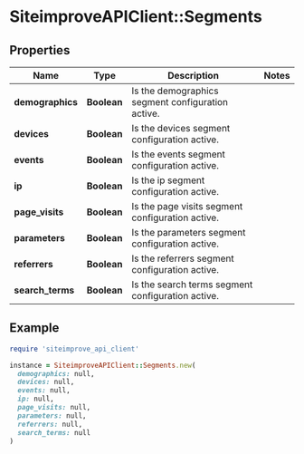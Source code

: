 # SiteimproveAPIClient::Segments

## Properties

| Name | Type | Description | Notes |
| ---- | ---- | ----------- | ----- |
| **demographics** | **Boolean** | Is the demographics segment configuration active. |  |
| **devices** | **Boolean** | Is the devices segment configuration active. |  |
| **events** | **Boolean** | Is the events segment configuration active. |  |
| **ip** | **Boolean** | Is the ip segment configuration active. |  |
| **page_visits** | **Boolean** | Is the page visits segment configuration active. |  |
| **parameters** | **Boolean** | Is the parameters segment configuration active. |  |
| **referrers** | **Boolean** | Is the referrers segment configuration active. |  |
| **search_terms** | **Boolean** | Is the search terms segment configuration active. |  |

## Example

```ruby
require 'siteimprove_api_client'

instance = SiteimproveAPIClient::Segments.new(
  demographics: null,
  devices: null,
  events: null,
  ip: null,
  page_visits: null,
  parameters: null,
  referrers: null,
  search_terms: null
)
```

